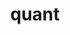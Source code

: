 ---
layout: list
title: quant
slug: quant
menu: true
submenu: true
order: 5
description: >
  강화학습과 함께하는 퀀트투자
---